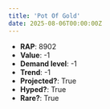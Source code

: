 ```yaml
---
title: 'Pot Of Gold'
date: 2025-08-06T00:00:00Z
---
```

- **RAP**: 8902
- **Value**: -1
- **Demand level**: -1
- **Trend**: -1
- **Projected?**: True
- **Hyped?**: True
- **Rare?**: True
